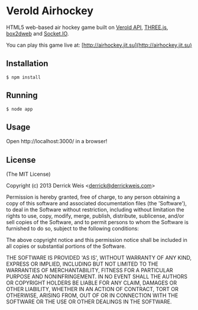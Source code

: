 # Verold Airhockey

  HTML5 web-based air hockey game built on [Verold API](http://verold.com),
  [THREE.js](https://github.com/mrdoob/three.js/), [box2dweb](http://code.google.com/p/box2dweb/) and
  [Socket.IO](http://socket.io).

  You can play this game live at:
  [http://airhockey.jit.su](http://airhockey.jit.su)

## Installation

    $ npm install

## Running

    $ node app

## Usage

  Open http://localhost:3000/ in a browser!

## License

(The MIT License)

Copyright (c) 2013 Derrick Weis &lt;derrick@derrickweis.com&gt;

Permission is hereby granted, free of charge, to any person obtaining
a copy of this software and associated documentation files (the
'Software'), to deal in the Software without restriction, including
without limitation the rights to use, copy, modify, merge, publish,
distribute, sublicense, and/or sell copies of the Software, and to
permit persons to whom the Software is furnished to do so, subject to
the following conditions:

The above copyright notice and this permission notice shall be
included in all copies or substantial portions of the Software.

THE SOFTWARE IS PROVIDED 'AS IS', WITHOUT WARRANTY OF ANY KIND,
EXPRESS OR IMPLIED, INCLUDING BUT NOT LIMITED TO THE WARRANTIES OF
MERCHANTABILITY, FITNESS FOR A PARTICULAR PURPOSE AND NONINFRINGEMENT.
IN NO EVENT SHALL THE AUTHORS OR COPYRIGHT HOLDERS BE LIABLE FOR ANY
CLAIM, DAMAGES OR OTHER LIABILITY, WHETHER IN AN ACTION OF CONTRACT,
TORT OR OTHERWISE, ARISING FROM, OUT OF OR IN CONNECTION WITH THE
SOFTWARE OR THE USE OR OTHER DEALINGS IN THE SOFTWARE.
